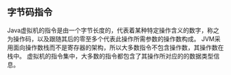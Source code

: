 ## 字节码指令
Java虚拟机的指令是由一个字节长度的，代表着某种特定操作含义的数字，称之为操作码，以及跟随其后的零至多个代表此操作所需参数的操作数构成。
JVM采用面向操作数栈而不是寄存器的架构，所以大多数指令不包含操作数，其操作数在栈中。
虚拟机的指令集中，大多数的指令都包含了其操作所对应的的数据类型信息。